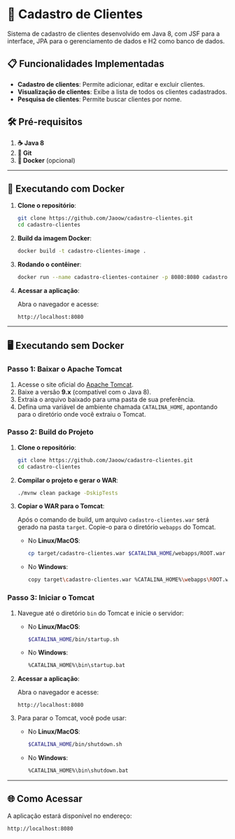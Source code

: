 # 🚀 Cadastro de Clientes

Sistema de cadastro de clientes desenvolvido em Java 8, com JSF para a interface, JPA para o gerenciamento de dados e H2 como banco de dados.
## 📋 Funcionalidades Implementadas

- **Cadastro de clientes**: Permite adicionar, editar e excluir clientes.
- **Visualização de clientes**: Exibe a lista de todos os clientes cadastrados.
- **Pesquisa de clientes**: Permite buscar clientes por nome.


## 🛠️ Pré-requisitos

1. **☕ Java 8** 
2. **🐙 Git** 
3. **🐳 Docker** (opcional)

---

## 🐳 Executando com Docker

1. **Clone o repositório**:

   ```bash
   git clone https://github.com/Jaoow/cadastro-clientes.git
   cd cadastro-clientes
   ```

2. **Build da imagem Docker**:

   ```bash
   docker build -t cadastro-clientes-image .
   ```

3. **Rodando o contêiner**:

   ```bash
   docker run --name cadastro-clientes-container -p 8080:8080 cadastro-clientes-image
   ```

4. **Acessar a aplicação**:

   Abra o navegador e acesse:

   ```
   http://localhost:8080
   ```

---

## 🖥️ Executando sem Docker


### Passo 1: Baixar o Apache Tomcat

1. Acesse o site oficial do [Apache Tomcat](https://tomcat.apache.org/download-90.cgi).
2. Baixe a versão **9.x** (compatível com o Java 8).
3. Extraia o arquivo baixado para uma pasta de sua preferência.
4. Defina uma variável de ambiente chamada `CATALINA_HOME`, apontando para o diretório onde você extraiu o Tomcat.

### Passo 2: Build do Projeto

1. **Clone o repositório**:

   ```bash
   git clone https://github.com/Jaoow/cadastro-clientes.git
   cd cadastro-clientes
   ```

2. **Compilar o projeto e gerar o WAR**:

   ```bash
   ./mvnw clean package -DskipTests
   ```

3. **Copiar o WAR para o Tomcat**:

   Após o comando de build, um arquivo `cadastro-clientes.war` será gerado na pasta `target`. Copie-o para o diretório `webapps` do Tomcat.
   - No **Linux/MacOS**:
   
      ```bash
      cp target/cadastro-clientes.war $CATALINA_HOME/webapps/ROOT.war
      ```
   - No **Windows**:
   
      ```bash
      copy target\cadastro-clientes.war %CATALINA_HOME%\webapps\ROOT.war
      ```

### Passo 3: Iniciar o Tomcat

1. Navegue até o diretório `bin` do Tomcat e inicie o servidor:

    - No **Linux/MacOS**:

      ```bash
      $CATALINA_HOME/bin/startup.sh
      ```

    - No **Windows**:

      ```bash
      %CATALINA_HOME%\bin\startup.bat
      ```

2. **Acessar a aplicação**:

   Abra o navegador e acesse:

   ```
   http://localhost:8080
   ```

3. Para parar o Tomcat, você pode usar:

    - No **Linux/MacOS**:

      ```bash
      $CATALINA_HOME/bin/shutdown.sh
      ```

    - No **Windows**:

      ```bash
      %CATALINA_HOME%\bin\shutdown.bat
      ```

---

## 🌐 Como Acessar

A aplicação estará disponível no endereço:

```
http://localhost:8080
```



